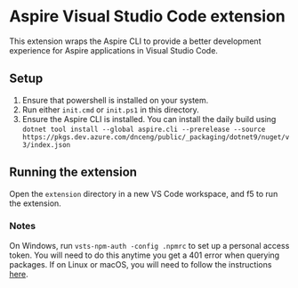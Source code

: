 # Aspire Visual Studio Code extension

This extension wraps the Aspire CLI to provide a better development experience for Aspire applications in Visual Studio Code.

## Setup

1. Ensure that powershell is installed on your system.
2. Run either `init.cmd` or `init.ps1` in this directory.
3. Ensure the Aspire CLI is installed. You can install the daily build using `dotnet tool install --global aspire.cli --prerelease --source https://pkgs.dev.azure.com/dnceng/public/_packaging/dotnet9/nuget/v3/index.json`

## Running the extension

Open the `extension` directory in a new VS Code workspace, and f5 to run the extension.

### Notes

On Windows, run `vsts-npm-auth -config .npmrc` to set up a personal access token. You will need to do this anytime you get a 401 error when querying packages. If on Linux or macOS, you will need to follow the instructions [here](https://devdiv.visualstudio.com/DevDiv/_artifacts/feed/vs-impl/connect).
